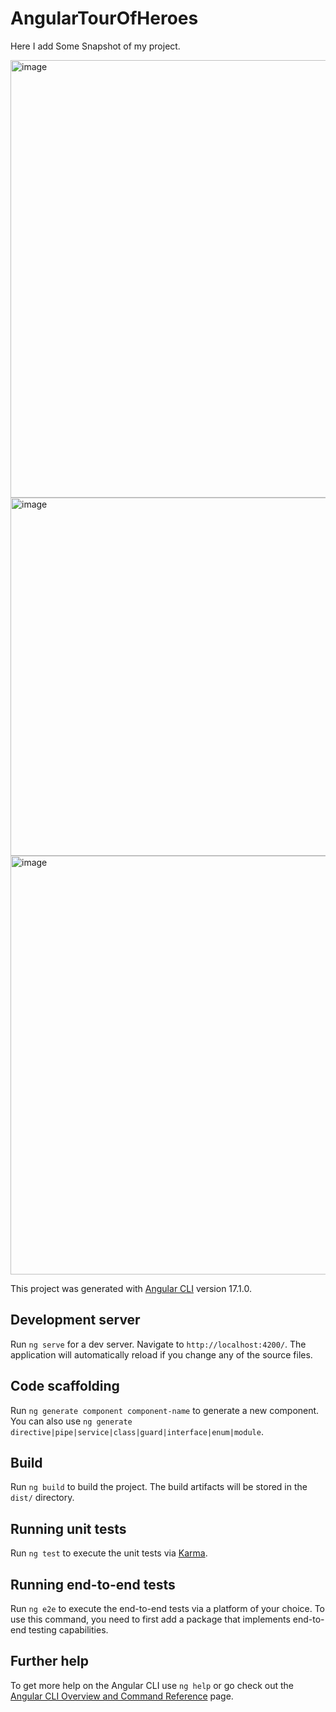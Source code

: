 # AngularTourOfHeroes

Here I add Some Snapshot of my project.

<img width="700" alt="image" src="https://github.com/Manmoh4n/Angular_Project/assets/90148527/5d128d94-582e-46d3-a287-4b149ce66cf0">

<img width="573" alt="image" src="https://github.com/Manmoh4n/Angular_Project/assets/90148527/d67c1d70-47ad-4d4c-ae55-0983c706de6a">

<img width="670" alt="image" src="https://github.com/Manmoh4n/Angular_Project/assets/90148527/7b01de91-251e-4086-bfa3-0ec31e3cc672">





This project was generated with [Angular CLI](https://github.com/angular/angular-cli) version 17.1.0.

## Development server

Run `ng serve` for a dev server. Navigate to `http://localhost:4200/`. The application will automatically reload if you change any of the source files.

## Code scaffolding

Run `ng generate component component-name` to generate a new component. You can also use `ng generate directive|pipe|service|class|guard|interface|enum|module`.

## Build

Run `ng build` to build the project. The build artifacts will be stored in the `dist/` directory.

## Running unit tests

Run `ng test` to execute the unit tests via [Karma](https://karma-runner.github.io).

## Running end-to-end tests

Run `ng e2e` to execute the end-to-end tests via a platform of your choice. To use this command, you need to first add a package that implements end-to-end testing capabilities.

## Further help

To get more help on the Angular CLI use `ng help` or go check out the [Angular CLI Overview and Command Reference](https://angular.io/cli) page.
